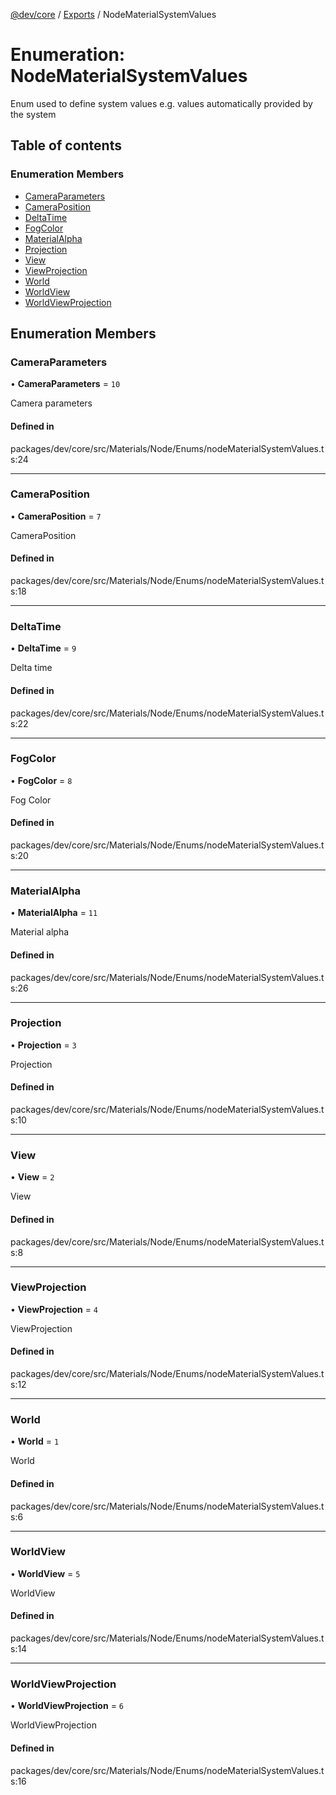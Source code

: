 [@dev/core](../README.md) / [Exports](../modules.md) / NodeMaterialSystemValues

# Enumeration: NodeMaterialSystemValues

Enum used to define system values e.g. values automatically provided by the system

## Table of contents

### Enumeration Members

- [CameraParameters](NodeMaterialSystemValues.md#cameraparameters)
- [CameraPosition](NodeMaterialSystemValues.md#cameraposition)
- [DeltaTime](NodeMaterialSystemValues.md#deltatime)
- [FogColor](NodeMaterialSystemValues.md#fogcolor)
- [MaterialAlpha](NodeMaterialSystemValues.md#materialalpha)
- [Projection](NodeMaterialSystemValues.md#projection)
- [View](NodeMaterialSystemValues.md#view)
- [ViewProjection](NodeMaterialSystemValues.md#viewprojection)
- [World](NodeMaterialSystemValues.md#world)
- [WorldView](NodeMaterialSystemValues.md#worldview)
- [WorldViewProjection](NodeMaterialSystemValues.md#worldviewprojection)

## Enumeration Members

### CameraParameters

• **CameraParameters** = ``10``

Camera parameters

#### Defined in

packages/dev/core/src/Materials/Node/Enums/nodeMaterialSystemValues.ts:24

___

### CameraPosition

• **CameraPosition** = ``7``

CameraPosition

#### Defined in

packages/dev/core/src/Materials/Node/Enums/nodeMaterialSystemValues.ts:18

___

### DeltaTime

• **DeltaTime** = ``9``

Delta time

#### Defined in

packages/dev/core/src/Materials/Node/Enums/nodeMaterialSystemValues.ts:22

___

### FogColor

• **FogColor** = ``8``

Fog Color

#### Defined in

packages/dev/core/src/Materials/Node/Enums/nodeMaterialSystemValues.ts:20

___

### MaterialAlpha

• **MaterialAlpha** = ``11``

Material alpha

#### Defined in

packages/dev/core/src/Materials/Node/Enums/nodeMaterialSystemValues.ts:26

___

### Projection

• **Projection** = ``3``

Projection

#### Defined in

packages/dev/core/src/Materials/Node/Enums/nodeMaterialSystemValues.ts:10

___

### View

• **View** = ``2``

View

#### Defined in

packages/dev/core/src/Materials/Node/Enums/nodeMaterialSystemValues.ts:8

___

### ViewProjection

• **ViewProjection** = ``4``

ViewProjection

#### Defined in

packages/dev/core/src/Materials/Node/Enums/nodeMaterialSystemValues.ts:12

___

### World

• **World** = ``1``

World

#### Defined in

packages/dev/core/src/Materials/Node/Enums/nodeMaterialSystemValues.ts:6

___

### WorldView

• **WorldView** = ``5``

WorldView

#### Defined in

packages/dev/core/src/Materials/Node/Enums/nodeMaterialSystemValues.ts:14

___

### WorldViewProjection

• **WorldViewProjection** = ``6``

WorldViewProjection

#### Defined in

packages/dev/core/src/Materials/Node/Enums/nodeMaterialSystemValues.ts:16
